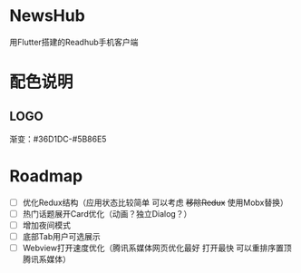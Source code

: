 # NewsHub
用Flutter搭建的Readhub手机客户端

# 配色说明

## LOGO

渐变：#36D1DC-#5B86E5

# Roadmap

* [ ] 优化Redux结构（应用状态比较简单 可以考虑 <s>移除Redux</s> 使用Mobx替换）
* [ ] 热门话题展开Card优化（动画？独立Dialog？）
* [ ] 增加夜间模式
* [ ] 底部Tab用户可选展示
* [ ] Webview打开速度优化（腾讯系媒体网页优化最好 打开最快 可以重排序置顶腾讯系媒体）
